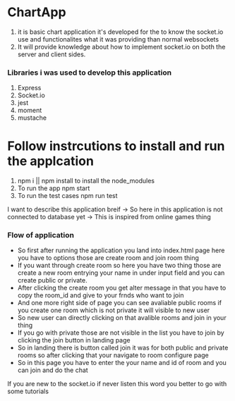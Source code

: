 # ChartApp

<ol>
<li>it is basic chart application it's developed for the to know the socket.io use and functionalites what it was providing than normal websockets</li>
<li>It will provide knowledge about how to implement socket.io on both the server and client sides.</li>
</ol>
<h3>Libraries i was used to develop this application</h3>
<ol>
    <li>Express</li>
    <li>Socket.io</li>
    <li>jest</li>
    <li>moment</li>
    <li>mustache</li>
</ol>
<h1>Follow instrcutions to install and run the applcation</h1>
<ol>

<li>npm i || npm install to install the node_modules</li>
<li>To run the app npm start</li>
<li>To run the test cases npm run test</li>
</ol>
<p>
I want to describe this application breif 
-> So here in this application is not connected to database yet 
-> This is inspired from online games thing
</p>
<h3>Flow of application</h3>
<ul>
<li>So first after running the application you land into index.html page here you have to options those are create room and join room thing</li>
<li>If you want through create room so here you have two thing those are create a new room entrying your name in under input field and you can create public or private.</li>
<li>After clicking the create room you get alter message in that you have to copy the room_id and give to your frnds who want to join</li>
<li>And one more right side of page you can see avaliable public rooms if you create one room which is not private it will visible to new user</li>
<li>So new user can directly clicking on that avalible rooms and join in your thing</li>
<li>If you go with private those are not visible in the list you have to join by clicking the join button in landing page</li>
<li>So in landing there is button called join it was for both public and private rooms so after clicking that your navigate to room configure page</li>
<li>So in this page you have to enter the your name and id of room and you can join and do the chat</li>
</ul>
<p>If you are new to the socket.io if never listen this word you better to go with some tutorials</p>

